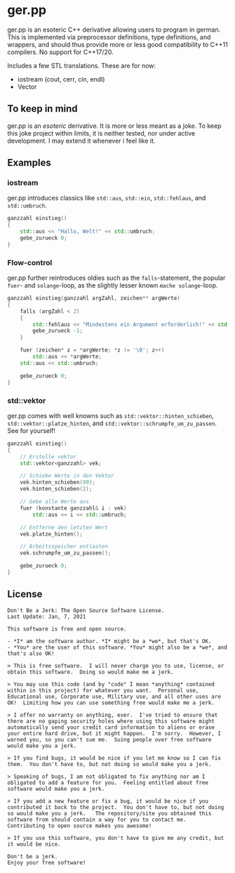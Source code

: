 # ger.pp
ger.pp is an esoteric C++ derivative allowing users to program in german.  
This is implemented via preprocessor definitions, type definitions, and wrappers, and should thus provide more or less good compatibility to C++11 compilers. No support for C++17/20.  

Includes a few STL translations.
These are for now:
- iostream (cout, cerr, cin, endl)
- Vector

## To keep in mind
ger.pp is an *esoteric* derivative. It is more or less meant as a joke.
To keep this joke project within limits, it is neither tested, nor under active development. I may extend it whenever i feel like it.

## Examples
### iostream
ger.pp introduces classics like `std::aus`, `std::ein`, `std::fehlaus`, and `std::umbruch`.
```cpp
ganzzahl einstieg()
{
    std::aus << "Hallo, Welt!" << std::umbruch;
    gebe_zurueck 0;
}
```

### Flow-control
ger.pp further reintroduces oldies such as the `falls`-statement, the popular `fuer`- and `solange`-loop, as the slightly lesser known `mache solange`-loop.
```cpp
ganzzahl einstieg(ganzzahl argZahl, zeichen** argWerte)
{
    falls (argZahl < 2)
    {
        std::fehlaus << "Mindestens ein Argument erforderlich!" << std::umbruch;
        gebe_zurueck -1;
    }

    fuer (zeichen* z = *argWerte; *z != '\0'; z++)
        std::aus << *argWerte;
    std::aus << std::umbruch;

    gebe_zurueck 0;
}
```

### std::vektor
ger.pp comes with well knowns such as `std::vektor::hinten_schieben`, `std::vektor::platze_hinten`, and `std::vektor::schrumpfe_um_zu_passen`.  
See for yourself!
```cpp
ganzzahl einstieg()
{
    // Erstelle vektor
    std::vektor<ganzzahl> vek;

    // Schiebe Werte in den Vektor
    vek.hinten_schieben(99);
    vek.hinten_schieben(2);

    // Gebe alle Werte aus
    fuer (konstante ganzzahl& i : vek)
        std::aus << i << std::umbruch;

    // Entferne den letzten Wert
    vek.platze_hinten();

    // Arbeitsspeicher entlasten
    vek.schrumpfe_um_zu_passen();

    gebe_zurueck 0;
}
```

## License
```
Don't Be a Jerk: The Open Source Software License.
Last Update: Jan, 7, 2021

This software is free and open source.

- *I* am the software author. *I* might be a *we*, but that's OK.
- *You* are the user of this software. *You* might also be a *we*, and that's also OK!

> This is free software.  I will never charge you to use, license, or obtain this software.  Doing so would make me a jerk.

> You may use this code (and by "code" I mean *anything* contained within in this project) for whatever you want.  Personal use, Educational use, Corporate use, Military use, and all other uses are OK!  Limiting how you can use something free would make me a jerk.

> I offer no warranty on anything, ever.  I've tried to ensure that there are no gaping security holes where using this software might automatically send your credit card information to aliens or erase your entire hard drive, but it might happen.  I'm sorry.  However, I warned you, so you can't sue me.  Suing people over free software would make you a jerk.

> If you find bugs, it would be nice if you let me know so I can fix them.  You don't have to, but not doing so would make you a jerk.

> Speaking of bugs, I am not obligated to fix anything nor am I obligated to add a feature for you.  Feeling entitled about free software would make you a jerk.

> If you add a new feature or fix a bug, it would be nice if you contributed it back to the project.  You don't have to, but not doing so would make you a jerk.   The repository/site you obtained this software from should contain a way for you to contact me.  Contributing to open source makes you awesome!

> If you use this software, you don't have to give me any credit, but it would be nice.

Don't be a jerk.
Enjoy your free software!
```
